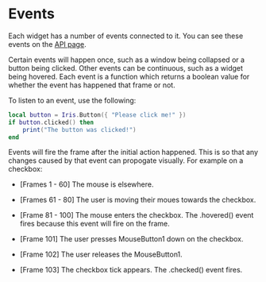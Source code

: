 # Events

Each widget has a number of events connected to it. You can see these events on the [API page](/API/Iris).

Certain events will happen once, such as a window being collapsed or a button being clicked. Other events can be continuous, such as a widget being hovered.
Each event is a function which returns a boolean value for whether the event has happened that frame or not.

To listen to an event, use the following:
```lua
local button = Iris.Button({ "Please click me!" })
if button.clicked() then
    print("The button was clicked!")
end
```

Events will fire the frame after the initial action happened. This is so that any changes caused by that event can propogate visually.
For example on a checkbox:

- [Frames 1 - 60]
The mouse is elsewhere.

- [Frames 61 - 80]
The user is moving their moues towards the checkbox.

- [Frame 81 - 100]
The mouse enters the checkbox.
The .hovered() event fires because this event will fire on the frame.

- [Frame 101]
The user presses MouseButton1 down on the checkbox.

- [Frame 102]
The user releases the MouseButton1.

- [Frame 103]
The checkbox tick appears.
The .checked() event fires.

